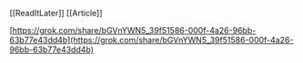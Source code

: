 [[ReadItLater]] [[Article]]

[https://grok.com/share/bGVnYWN5_39f51586-000f-4a26-96bb-63b77e43dd4b](https://grok.com/share/bGVnYWN5_39f51586-000f-4a26-96bb-63b77e43dd4b)